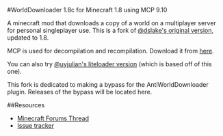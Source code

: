 #WorldDownloader 1.8c for Minecraft 1.8 using MCP 9.10

A minecraft mod that downloads a copy of a world on a multiplayer server for personal singleplayer use.  This is a fork of [@dslake's original version](https://github.com/dslake/WorldDownloader), updated to 1.8.

MCP is used for decompilation and recompilation.  Download it from [here](http://www.modcoderpack.com/website/releases).

You can also try [@uyjulian's liteloader version](https://github.com/uyjulian/LiteModWDL/) (which is based off of this one).

This fork is dedicated to making a bypass for the AntiWorldDownloader plugin. Releases of the bypass will be located here.

##Resources 

 * [Minecraft Forums Thread](http://www.minecraftforum.net/topic/1444862-)
 * [Issue tracker](https://github.com/Pokechu22/WorldDownloader/issues)
